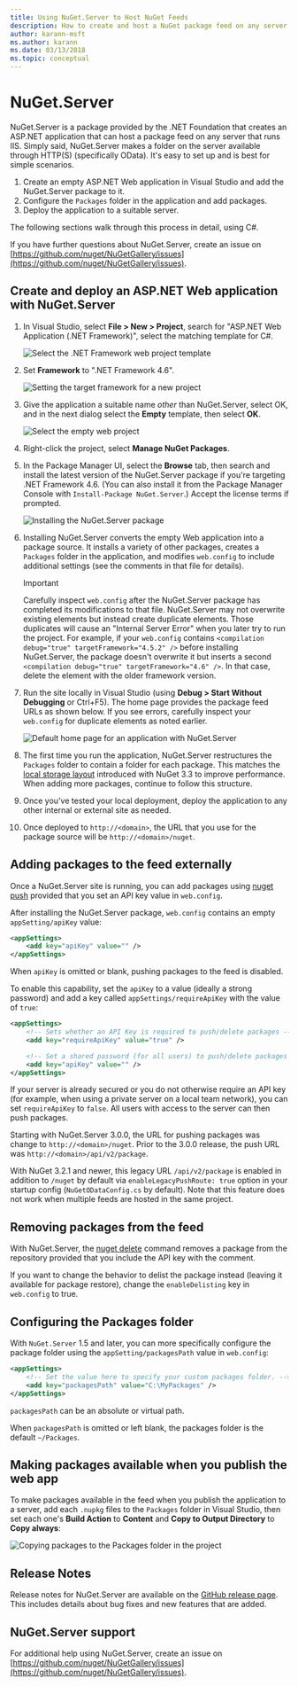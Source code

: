 ```yaml
---
title: Using NuGet.Server to Host NuGet Feeds
description: How to create and host a NuGet package feed on any server running IIS using NuGet.Server, making packages available through HTTP and OData.
author: karann-msft
ms.author: karann
ms.date: 03/13/2018
ms.topic: conceptual
---
```


# NuGet.Server

NuGet.Server is a package provided by the .NET Foundation that creates an ASP.NET application that can host a package feed on any server that runs IIS. Simply said, NuGet.Server makes a folder on the server available through HTTP(S) (specifically OData). It's easy to set up and is best for simple scenarios.

1. Create an empty ASP.NET Web application in Visual Studio and add the NuGet.Server package to it.
1. Configure the `Packages` folder in the application and add packages.
1. Deploy the application to a suitable server.

The following sections walk through this process in detail, using C#.

If you have further questions about NuGet.Server, create an issue on [https://github.com/nuget/NuGetGallery/issues](https://github.com/nuget/NuGetGallery/issues).

## Create and deploy an ASP.NET Web application with NuGet.Server

1. In Visual Studio, select **File > New > Project**, search for "ASP.NET Web Application (.NET Framework)", select the matching template for C#.

    ![Select the .NET Framework web project template](media/Hosting_00-NuGet.Server-ProjectType.png)

1. Set **Framework** to ".NET Framework 4.6".

    ![Setting the target framework for a new project](media/Hosting_01-NuGet.Server-Set4.6.png)

1. Give the application a suitable name *other* than NuGet.Server, select OK, and in the next dialog select the **Empty** template, then select **OK**.

    ![Select the empty web project](media/Hosting_02-NuGet.Server-Empty.png)

1. Right-click the project, select **Manage NuGet Packages**.

1. In the Package Manager UI, select the **Browse** tab, then search and install the latest version of the NuGet.Server package if you're targeting .NET Framework 4.6. (You can also install it from the Package Manager Console with `Install-Package NuGet.Server`.) Accept the license terms if prompted.

    ![Installing the NuGet.Server package](media/Hosting_03-NuGet.Server-Package.png)

1. Installing NuGet.Server converts the empty Web application into a package source. It installs a variety of other packages, creates a `Packages` folder in the application, and modifies `web.config` to include additional settings (see the comments in that file for details).

    > [!Important]
    > Carefully inspect `web.config` after the NuGet.Server package has completed its modifications to that file. NuGet.Server may not overwrite existing elements but instead create duplicate elements. Those duplicates will cause an "Internal Server Error" when you later try to run the project. For example, if your `web.config` contains `<compilation debug="true" targetFramework="4.5.2" />` before installing NuGet.Server, the package doesn't overwrite it but inserts a second `<compilation debug="true" targetFramework="4.6" />`. In that case, delete the element with the older framework version.

1. Run the site locally in Visual Studio (using **Debug > Start Without Debugging** or Ctrl+F5). The home page provides the package feed URLs as shown below. If you see errors, carefully inspect your `web.config` for duplicate elements as noted earlier.

    ![Default home page for an application with NuGet.Server](media/Hosting_04-NuGet.Server-FeedHomePage.png)

1.  The first time you run the application, NuGet.Server restructures the `Packages` folder to contain a folder for each package. This matches the [local storage layout](https://blog.nuget.org/20151118/nuget-3.3.html#folder-based-repository-commands) introduced with NuGet 3.3 to improve performance. When adding more packages, continue to follow this structure.

1. Once you've tested your local deployment, deploy the application to any other internal or external site as needed.

1. Once deployed to `http://<domain>`, the URL that you use for the package source will be `http://<domain>/nuget`.

## Adding packages to the feed externally

Once a NuGet.Server site is running, you can add packages using [nuget push](../reference/cli-reference/cli-ref-push.md) provided that you set an API key value in `web.config`.

After installing the NuGet.Server package, `web.config` contains an empty `appSetting/apiKey` value:

```xml
<appSettings>
    <add key="apiKey" value="" />
</appSettings>
```

When `apiKey` is omitted or blank, pushing packages to the feed is disabled.

To enable this capability, set the `apiKey` to a value (ideally a strong password) and add a key called `appSettings/requireApiKey` with the value of `true`:

```xml
<appSettings>
    <!-- Sets whether an API Key is required to push/delete packages -->
    <add key="requireApiKey" value="true" />

    <!-- Set a shared password (for all users) to push/delete packages -->
    <add key="apiKey" value="" />
</appSettings>
```

If your server is already secured or you do not otherwise require an API key (for example, when using a private server on a local team network), you can set `requireApiKey` to `false`. All users with access to the server can then push packages.

Starting with NuGet.Server 3.0.0, the URL for pushing packages was change to `http://<domain>/nuget`. Prior to the
3.0.0 release, the push URL was `http://<domain>/api/v2/package`.

With NuGet 3.2.1 and newer, this legacy URL `/api/v2/package` is enabled in addition to `/nuget` by default via
`enableLegacyPushRoute: true` option in your startup config (`NuGetODataConfig.cs` by default). Note that this feature
does not work when multiple feeds are hosted in the same project.

## Removing packages from the feed

With NuGet.Server, the [nuget delete](../reference/cli-reference/cli-ref-delete.md) command removes a package from the repository provided that you include the API key with the comment.

If you want to change the behavior to delist the package instead (leaving it available for package restore), change the `enableDelisting` key in `web.config` to true.

## Configuring the Packages folder

With `NuGet.Server` 1.5 and later, you can more specifically configure the package folder using the `appSetting/packagesPath` value in `web.config`:

```xml
<appSettings>
    <!-- Set the value here to specify your custom packages folder. -->
    <add key="packagesPath" value="C:\MyPackages" />
</appSettings>
```

`packagesPath` can be an absolute or virtual path.

When `packagesPath` is omitted or left blank, the packages folder is the default `~/Packages`.

## Making packages available when you publish the web app

To make packages available in the feed when you publish the application to a server, add each `.nupkg` files to the `Packages` folder in Visual Studio, then set each one's **Build Action** to **Content** and **Copy to Output Directory** to **Copy always**:

![Copying packages to the Packages folder in the project](media/Hosting_05-NuGet.Server-Package-Folder.png)

## Release Notes

Release notes for NuGet.Server are available on the [GitHub release page](https://github.com/NuGet/NuGet.Server/releases).
This includes details about bug fixes and new features that are added.

## NuGet.Server support

For additional help using NuGet.Server, create an issue on [https://github.com/nuget/NuGetGallery/issues](https://github.com/nuget/NuGetGallery/issues).

